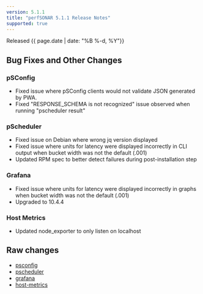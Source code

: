 ```yaml
---
version: 5.1.1
title: "perfSONAR 5.1.1 Release Notes"
supported: true
---
```


Released {{ page.date | date: "%B %-d, %Y"}}

Bug Fixes and Other Changes
---------------------

### pSConfig

- Fixed issue where pSConfig clients would not validate JSON generated by PWA. 
- Fixed "RESPONSE_SCHEMA is not recognized" issue observed when running "pscheduler result"

### pScheduler

- Fixed issue on Debian where wrong jq version displayed
- Fixed issue where units for latency were displayed incorrectly in CLI output when bucket width was not the default (.001)
- Updated RPM spec to better detect failures during post-installation step

### Grafana

- Fixed issue where units for latency were displayed incorrectly in graphs when bucket width was not the default (.001)
- Upgraded to 10.4.4 

### Host Metrics

- Updated node_exporter to only listen on localhost


Raw changes
-----------
-   [psconfig](https://github.com/perfsonar/psconfig/compare/v5.1.0...v5.1.1)
-   [pscheduler](https://github.com/perfsonar/pscheduler/compare/v5.1.0...v5.1.1)
-   [grafana](https://github.com/perfsonar/grafana/compare/v5.1.0...v5.1.1)
-   [host-metrics](https://github.com/perfsonar/host-metrics/compare/v5.1.0...v5.1.1)
